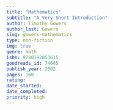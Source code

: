 ```yaml
---
title: "Mathematics"
subtitle: "A Very Short Introduction"
author: Timothy Gowers
author_last: Gowers
slug: gowers-mathematics
type: non-fiction
img: true
genre: math
isbn: 9780192853615
goodreads_id: 74645
publish_year: 2002
pages: 160
rating: 
date_started:
date_completed:
priority: high
---
```

